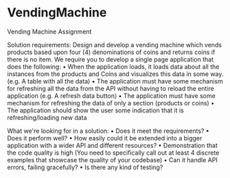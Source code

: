 # VendingMachine
Vending Machine Assignment


Solution requirements:
Design and develop a vending machine which vends products based upon four (4) denominations of coins and returns coins if there is no item.
We require you to develop a single page application that does the following:
•	When the application loads, it loads data about all the instances from the products and Coins and visualizes this data in some way. (e.g. A table with all the data)
•	The application must have some mechanism for refreshing all the data from the API without having to reload the entire application (e.g. A refresh data button)
•	The application must have some mechanism for refreshing the data of only a section (products or coins)
•	The application should show the user some indication that it is refreshing/loading new data
 
What we're looking for in a solution:
•	Does it meet the requirements?
•	Does it perform well?
•	How easily could it be extended into a bigger application with a wider API and different resources?
•	Demonstration that the code quality is high (You need to specifically call out at least 4 discrete examples that showcase the quality of your codebase)
•	Can it handle API errors, failing gracefully?
•	Is there any kind of testing?
